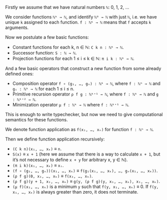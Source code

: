 Firstly we assume that we have natural numbers `ℕ`: 0, 1, 2, …

We consider functions `ℕᵏ → ℕ`, and identify `ℕ⁰ → ℕ` with just `ℕ`, i.e. we have unique `k` assigned to each function. `f : ℕᵏ → ℕ` means that `f` accepts `k` arguments.

Now we postulate a few basic functions:

* Constant functions for each k, n ∈ ℕ: `C k n : ℕᵏ → ℕ`.
* Successor function: `S : ℕ → ℕ`.
* Projection functions for each 1 ≤ i ≤ k ∈ ℕ: `π i k : ℕᵏ → ℕ`.

And a few basic operators that construct a new function from some already defined ones:

* Composition operator `f ∘ (g₁, …, gₙ) : ℕᵏ → ℕ`, where `f : ℕⁿ → ℕ` and `gᵢ : ℕᵏ → ℕ` for each 1 ≤ i ≤ n.
* Primitive recursion operator `ρ f g : ℕᵏ⁺¹ → ℕ`, where `f : ℕᵏ → ℕ` and `g : ℕᵏ⁺² → ℕ`.
* Minimization operator `μ f : ℕᵏ → ℕ` where `f : ℕᵏ⁺¹ → ℕ`.

This is enough to write typechecker, but now we need to give computational semantics for these functions.

We denote function application as `f(x₁, …, xₙ)` for function `f : ℕⁿ → ℕ`.

Then we define function application recursively:

* `(C k n)(x₁, …, xₖ)` ≡ `n`.
* `S(x)` ≡ `x + 1` (here we assume that there is a way to calculate `x + 1`, but it’s not necessary to define `x + y` for arbitrary x, y ∈ ℕ).
* `(π i k)(x₁, …, xₖ)` ≡ `xᵢ`.
* `(f ∘ (g₁, …, gₙ))(x₁, …, xₖ)` ≡ `f(g₁(x₁, …, xₖ), …, gₙ(x₁, …, xₖ))`.
* `(ρ f g)(0, x₁, …, xₖ)` ≡ `f(x₁, …, xₖ)`.
* `(ρ f g)(y + 1, x₁, …, xₖ)` ≡ `g(y, (ρ f g)(y, x₁, …, xₖ), x₁, …, xₖ)`.
* `(μ f)(x₁, …, xₖ)` is a minimum `y` such that `f(y, x₁, …, xₖ)` ≡ 0. If `f(y, x₁, …, xₖ)` is always greater than zero, it does not terminate.